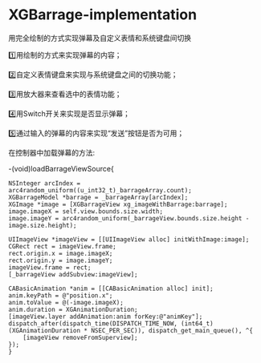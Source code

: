 # XGBarrage-implementation

用完全绘制的方式实现弹幕及自定义表情和系统键盘间切换

1️⃣用绘制的方式来实现弹幕的内容；

2️⃣自定义表情键盘来实现与系统键盘之间的切换功能；

3️⃣用放大器来查看选中的表情功能；

4️⃣用Switch开关来实现是否显示弹幕；

5️⃣通过输入的弹幕的内容来实现“发送”按钮是否为可用；


在控制器中加载弹幕的方法:

-(void)loadBarrageViewSource{

    NSInteger arcIndex = arc4random_uniform((u_int32_t)_barrageArray.count);
    XGBarrageModel *barrage = _barrageArray[arcIndex];
    XGImage *image = [XGBarrageView xg_imageWithBarrage:barrage];
    image.imageX = self.view.bounds.size.width;
    image.imageY = arc4random_uniform(_barrageView.bounds.size.height - image.size.height);

    UIImageView *imageView = [[UIImageView alloc] initWithImage:image];
    CGRect rect = imageView.frame;
    rect.origin.x = image.imageX;
    rect.origin.y = image.imageY;
    imageView.frame = rect;
    [_barrageView addSubview:imageView];
    
    CABasicAnimation *anim = [[CABasicAnimation alloc] init];
    anim.keyPath = @"position.x";
    anim.toValue = @(-image.imageX);
    anim.duration = XGAnimationDuration;
    [imageView.layer addAnimation:anim forKey:@"animKey"];
    dispatch_after(dispatch_time(DISPATCH_TIME_NOW, (int64_t)(XGAnimationDuration * NSEC_PER_SEC)), dispatch_get_main_queue(), ^{
        [imageView removeFromSuperview];
    });
    }
    
